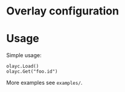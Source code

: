 Overlay configuration
===================================

# Usage

Simple usage:

```
olayc.Load()
olayc.Get("foo.id")
```

More examples see `examples/`.


